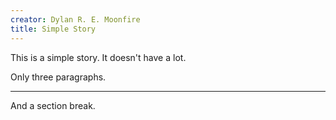 ```yaml
---
creator: Dylan R. E. Moonfire
title: Simple Story
---
```


This is a simple story. It doesn't have a lot.

Only three paragraphs.

***

And a section break.
